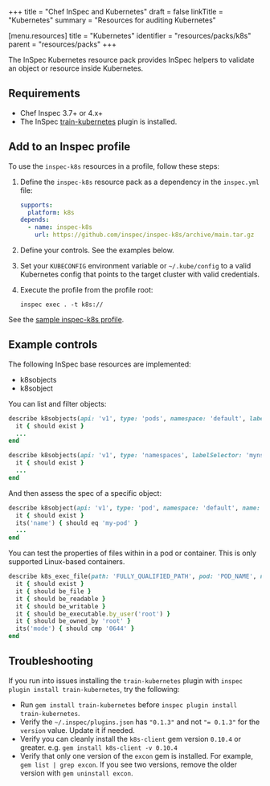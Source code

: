 +++
title = "Chef InSpec and Kubernetes"
draft = false
linkTitle = "Kubernetes"
summary = "Resources for auditing Kubernetes"

[menu.resources]
    title = "Kubernetes"
    identifier = "resources/packs/k8s"
    parent = "resources/packs"
+++

The InSpec Kubernetes resource pack provides InSpec helpers to validate an object or resource inside Kubernetes.

## Requirements

- Chef Inspec 3.7+ or 4.x+
- The InSpec [train-kubernetes](https://github.com/inspec/train-kubernetes) plugin is installed.

## Add to an Inspec profile

To use the `inspec-k8s` resources in a profile, follow these steps:

1. Define the `inspec-k8s` resource pack as a dependency in the `inspec.yml` file:

    ```yaml
    supports:
      platform: k8s
    depends:
      - name: inspec-k8s
        url: https://github.com/inspec/inspec-k8s/archive/main.tar.gz
    ```

1. Define your controls. See the examples below.

1. Set your `KUBECONFIG` environment variable or `~/.kube/config` to a valid Kubernetes config that points to the target cluster with valid credentials.

1. Execute the profile from the profile root:

    ```shell
    inspec exec . -t k8s://
    ```

See the [sample inspec-k8s profile](https://github.com/inspec/inspec-k8s-sample).

## Example controls

The following InSpec base resources are implemented:

- k8sobjects
- k8sobject

You can list and filter objects:

```ruby
describe k8sobjects(api: 'v1', type: 'pods', namespace: 'default', labelSelector: 'run=nginx') do
  it { should exist }
  ...
end
```

```ruby
describe k8sobjects(api: 'v1', type: 'namespaces', labelSelector: 'myns=prod') do
  it { should exist }
  ...
end
```

And then assess the spec of a specific object:

```ruby
describe k8sobject(api: 'v1', type: 'pod', namespace: 'default', name: 'my-pod') do
  it { should exist }
  its('name') { should eq 'my-pod' }
  ...
end
```

You can test the properties of files within in a pod or container.
This is only supported Linux-based containers.

```ruby
describe k8s_exec_file(path: 'FULLY_QUALIFIED_PATH', pod: 'POD_NAME', namespace: 'NAMESPACE_NAME') do
  it { should exist }
  it { should be_file }
  it { should be_readable }
  it { should be_writable }
  it { should be_executable.by_user('root') }
  it { should be_owned_by 'root' }
  its('mode') { should cmp '0644' }
end
```

## Troubleshooting

If you run into issues installing the `train-kubernetes` plugin with `inspec plugin install train-kubernetes`, try the following:

- Run `gem install train-kubernetes` before `inspec plugin install train-kubernetes`.
- Verify the `~/.inspec/plugins.json` has `"0.1.3"` and not `"= 0.1.3"` for the `version` value. Update it if needed.
- Verify you can cleanly install the `k8s-client` gem version `0.10.4` or greater.  e.g. `gem install k8s-client -v 0.10.4`
- Verify that only one version of the `excon` gem is installed. For example, `gem list | grep excon`. If you see two versions, remove the older version with `gem uninstall excon`.
